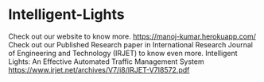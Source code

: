 # Intelligent-Lights
Check out our website to know more. https://manoj-kumar.herokuapp.com/
Check out our Published Research paper in  International Research Journal of Engineering and Technology (IRJET) to know even more. 
Intelligent Lights: An Effective Automated Traffic Management System https://www.irjet.net/archives/V7/i8/IRJET-V7I8572.pdf

